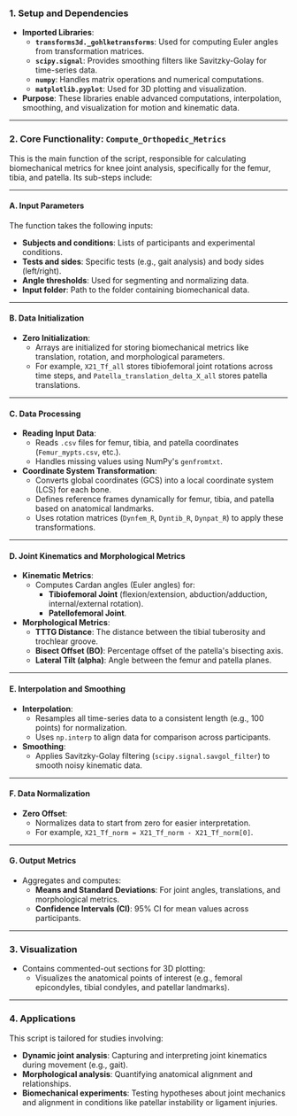 

### **1. Setup and Dependencies**
- **Imported Libraries**:
  - **`transforms3d._gohlketransforms`**: Used for computing Euler angles from transformation matrices.
  - **`scipy.signal`**: Provides smoothing filters like Savitzky-Golay for time-series data.
  - **`numpy`**: Handles matrix operations and numerical computations.
  - **`matplotlib.pyplot`**: Used for 3D plotting and visualization.
- **Purpose**: These libraries enable advanced computations, interpolation, smoothing, and visualization for motion and kinematic data.

---

### **2. Core Functionality: `Compute_Orthopedic_Metrics`**
This is the main function of the script, responsible for calculating biomechanical metrics for knee joint analysis, specifically for the femur, tibia, and patella. Its sub-steps include:

---

#### **A. Input Parameters**
The function takes the following inputs:
- **Subjects and conditions**: Lists of participants and experimental conditions.
- **Tests and sides**: Specific tests (e.g., gait analysis) and body sides (left/right).
- **Angle thresholds**: Used for segmenting and normalizing data.
- **Input folder**: Path to the folder containing biomechanical data.

---

#### **B. Data Initialization**
- **Zero Initialization**:
  - Arrays are initialized for storing biomechanical metrics like translation, rotation, and morphological parameters.
  - For example, `X21_Tf_all` stores tibiofemoral joint rotations across time steps, and `Patella_translation_delta_X_all` stores patella translations.

---

#### **C. Data Processing**
- **Reading Input Data**:
  - Reads `.csv` files for femur, tibia, and patella coordinates (`Femur_mypts.csv`, etc.).
  - Handles missing values using NumPy's `genfromtxt`.
- **Coordinate System Transformation**:
  - Converts global coordinates (GCS) into a local coordinate system (LCS) for each bone.
  - Defines reference frames dynamically for femur, tibia, and patella based on anatomical landmarks.
  - Uses rotation matrices (`Dynfem_R`, `Dyntib_R`, `Dynpat_R`) to apply these transformations.

---

#### **D. Joint Kinematics and Morphological Metrics**
- **Kinematic Metrics**:
  - Computes Cardan angles (Euler angles) for:
    - **Tibiofemoral Joint** (flexion/extension, abduction/adduction, internal/external rotation).
    - **Patellofemoral Joint**.
- **Morphological Metrics**:
  - **TTTG Distance**: The distance between the tibial tuberosity and trochlear groove.
  - **Bisect Offset (BO)**: Percentage offset of the patella's bisecting axis.
  - **Lateral Tilt (alpha)**: Angle between the femur and patella planes.

---

#### **E. Interpolation and Smoothing**
- **Interpolation**:
  - Resamples all time-series data to a consistent length (e.g., 100 points) for normalization.
  - Uses `np.interp` to align data for comparison across participants.
- **Smoothing**:
  - Applies Savitzky-Golay filtering (`scipy.signal.savgol_filter`) to smooth noisy kinematic data.

---

#### **F. Data Normalization**
- **Zero Offset**:
  - Normalizes data to start from zero for easier interpretation.
  - For example, `X21_Tf_norm = X21_Tf_norm - X21_Tf_norm[0]`.

---

#### **G. Output Metrics**
- Aggregates and computes:
  - **Means and Standard Deviations**: For joint angles, translations, and morphological metrics.
  - **Confidence Intervals (CI)**: 95% CI for mean values across participants.

---

### **3. Visualization**
- Contains commented-out sections for 3D plotting:
  - Visualizes the anatomical points of interest (e.g., femoral epicondyles, tibial condyles, and patellar landmarks).

---

### **4. Applications**
This script is tailored for studies involving:
- **Dynamic joint analysis**: Capturing and interpreting joint kinematics during movement (e.g., gait).
- **Morphological analysis**: Quantifying anatomical alignment and relationships.
- **Biomechanical experiments**: Testing hypotheses about joint mechanics and alignment in conditions like patellar instability or ligament injuries.